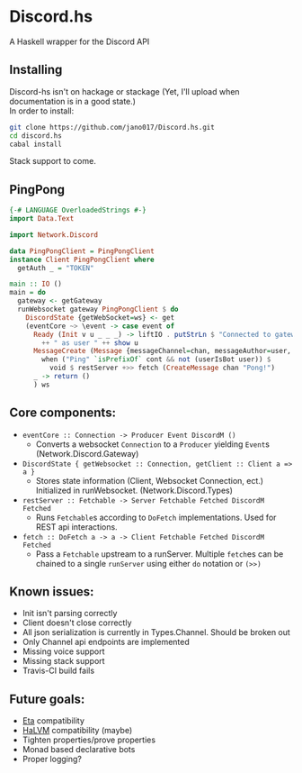 # Discord.hs
A Haskell wrapper for the Discord API

## Installing
Discord-hs isn't on hackage or stackage (Yet, I'll upload when documentation is in a good state.)  
In order to install:
```sh
git clone https://github.com/jano017/Discord.hs.git
cd discord.hs
cabal install
```
Stack support to come.

## PingPong
```haskell
{-# LANGUAGE OverloadedStrings #-}
import Data.Text

import Network.Discord

data PingPongClient = PingPongClient
instance Client PingPongClient where
  getAuth _ = "TOKEN"

main :: IO ()
main = do
  gateway <- getGateway
  runWebsocket gateway PingPongClient $ do
    DiscordState {getWebSocket=ws} <- get
    (eventCore ~> \event -> case event of
      Ready (Init v u _ _ _) -> liftIO . putStrLn $ "Connected to gateway v"++show v
        ++ " as user " ++ show u
      MessageCreate (Message {messageChannel=chan, messageAuthor=user, messageContent=cont}) ->
        when ("Ping" `isPrefixOf` cont && not (userIsBot user)) $
          void $ restServer +>> fetch (CreateMessage chan "Pong!")
      _ -> return ()
      ) ws
```

## Core components:
- `eventCore :: Connection -> Producer Event DiscordM ()`
  - Converts a websocket `Connection` to a `Producer` yielding `Event`s (Network.Discord.Gateway)
- `DiscordState { getWebsocket :: Connection, getClient :: Client a => a }`
  - Stores state information (Client, Websocket Connection, ect.) Initialized in runWebsocket. (Network.Discord.Types)
- `restServer :: Fetchable -> Server Fetchable Fetched DiscordM Fetched`
  - Runs `Fetchable`s according to `DoFetch` implementations. Used for REST api interactions.
- `fetch :: DoFetch a -> a -> Client Fetchable Fetched DiscordM Fetched`
  - Pass a `Fetchable` upstream to a runServer. Multiple `fetch`es can be chained to a single `runServer` using
    either `do` notation or `(>>)`

## Known issues:
- Init isn't parsing correctly
- Client doesn't close correctly
- All json serialization is currently in Types.Channel. Should be broken out
- Only Channel api endpoints are implemented
- Missing voice support
- Missing stack support
- Travis-CI build fails

## Future goals:
- [Eta](https://github.com/typelead/eta) compatibility
- [HaLVM](https://github.com/GaloisInc/HaLVM) compatibility (maybe)
- Tighten properties/prove properties
- Monad based declarative bots
- Proper logging?
